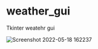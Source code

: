 # weather_gui
Tkinter weatehr gui


![Screenshot 2022-05-18 162237](https://user-images.githubusercontent.com/57735087/169171077-9dbcca0d-0e87-4eb7-bfdc-d98680576c42.jpg)
